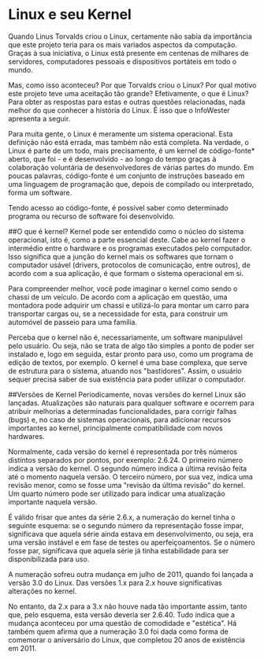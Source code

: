 <!--
layout: post
title: Linux e seu Kernel
date: 2014-11-06T00:04:04.377Z
comments: true
published: true
keywords:
description:
categories:
-->
# Linux e seu Kernel
Quando Linus Torvalds criou o Linux, certamente não sabia da importância que este projeto teria para os mais variados aspectos da computação. Graças à sua iniciativa, o Linux está presente em centenas de milhares de servidores, computadores pessoais e dispositivos portáteis em todo o mundo.

Mas, como isso aconteceu? Por que Torvalds criou o Linux? Por qual motivo este projeto teve uma aceitação tão grande? Efetivamente, o que é Linux? Para obter as respostas para estas e outras questões relacionadas, nada melhor do que conhecer a história do Linux. É isso que o InfoWester apresenta a seguir.

Para muita gente, o Linux é meramente um sistema operacional. Esta definição não está errada, mas também não está completa. Na verdade, o Linux é parte de um todo, mais precisamente, é um kernel de código-fonte* aberto, que foi - e é desenvolvido - ao longo do tempo graças à colaboração voluntária de desenvolvedores de várias partes do mundo. Em poucas palavras, código-fonte é um conjunto de instruções baseado em uma linguagem de programação que, depois de compilado ou interpretado, forma um software. 

Tendo acesso ao código-fonte, é possível saber como determinado programa ou recurso de software foi desenvolvido.


##O que é kernel?
Kernel pode ser entendido como o núcleo do sistema operacional, isto é, como a parte essencial deste. Cabe ao kernel fazer o intermédio entre o hardware e os programas executados pelo computador. Isso significa que a junção do kernel mais os softwares que tornam o computador usável (drivers, protocolos de comunicação, entre outros), de acordo com a sua aplicação, é que formam o sistema operacional em si.

Para compreender melhor, você pode imaginar o kernel como sendo o chassi de um veículo. De acordo com a aplicação em questão, uma montadora pode adquirir um chassi e utilizá-lo para montar um carro para transportar cargas ou, se a necessidade for esta, para construir um automóvel de passeio para uma família.

Perceba que o kernel não é, necessariamente, um software manipulável pelo usuário. Ou seja, não se trata de algo tão simples a ponto de poder ser instalado e, logo em seguida, estar pronto para uso, como um programa de edição de textos, por exemplo. O kernel é uma base complexa, que serve de estrutura para o sistema, atuando nos "bastidores". Assim, o usuário sequer precisa saber de sua existência para poder utilizar o computador.


##Versões de Kernel
Periodicamente, novas versões do kernel Linux são lançadas. Atualizações são naturais para qualquer software e ocorrem para atribuir melhorias a determinadas funcionalidades, para corrigir falhas (bugs) e, no caso de sistemas operacionais, para adicionar recursos importantes ao kernel, principalmente compatibilidade com novos hardwares.

Normalmente, cada versão do kernel é representada por três números distintos separados por pontos, por exemplo: 2.6.24. O primeiro número indica a versão do kernel. O segundo número indica a última revisão feita até o momento naquela versão. O terceiro número, por sua vez, indica uma revisão menor, como se fosse uma "revisão da última revisão" do kernel. Um quarto número pode ser utilizado para indicar uma atualização importante naquela versão.

É válido frisar que antes da série 2.6.x, a numeração do kernel tinha o seguinte esquema: se o segundo número da representação fosse ímpar, significava que aquela série ainda estava em desenvolvimento, ou seja, era uma versão instável e em fase de testes ou aperfeiçoamentos. Se o número fosse par, significava que aquela série já tinha estabilidade para ser disponibilizada para uso.

A numeração sofreu outra mudança em julho de 2011, quando foi lançada a versão 3.0 do Linux. Das versões 1.x para 2.x houve significativas alterações no kernel.

No entanto, da 2.x para a 3.x não houve nada tão importante assim, tanto que, pelo esquema, esta versão deveria ser 2.6.40.
Tudo indica que a mudança aconteceu por uma questão de comodidade e "estética". Há também quem afirma que a numeração 3.0 foi dada como forma de comemorar o aniversário do Linux, que completou 20 anos de existência em 2011.